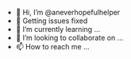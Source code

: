 - 👋 Hi, I’m @aneverhopefulhelper
- 👀 Getting issues fixed
- 🌱 I’m currently learning ...
- 💞️ I’m looking to collaborate on ...
- 📫 How to reach me ...

<!---
aneverhopefulhelper/aneverhopefulhelper is a ✨ special ✨ repository because its `README.md` (this file) appears on your GitHub profile.
You can click the Preview link to take a look at your changes.
--->
